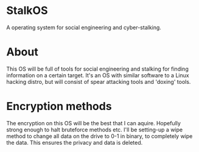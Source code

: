 # StalkOS
A operating system for social engineering and cyber-stalking.

# About
This OS will be full of tools for social engineering and stalking for finding information on a certain target. It's an OS with similar software to a Linux hacking distro, but will consist of spear attacking tools and 'doxing' tools.

# Encryption methods
The encryption on this OS will be the best that I can aquire. Hopefully strong enough to halt bruteforce methods etc. I'll be setting-up a wipe method to change all data on the drive to 0-1 in binary, to completely wipe the data. This ensures the privacy and data is deleted.
